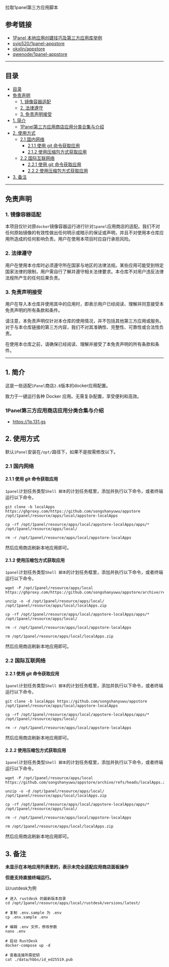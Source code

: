 拉取1panel第三方应用脚本

## 参考链接

- [1Panel 本地应用创建技巧及第三方应用库举例](https://bbs.fit2cloud.com/t/topic/640)
- [svip520/1panel-appstore](https://gitee.com/svip520/1panel-appstore)
- [okxlin/appstore](https://github.com/okxlin/appstore)
- [qwenode/1panel-appstore](https://github.com/qwenode/1panel-appstore)


* * *
## 目录

- [目录](#目录)
- [免责声明](#免责声明)
  - [1. 镜像容器适配](#1-镜像容器适配)
  - [2. 法律遵守](#2-法律遵守)
  - [3. 免责声明接受](#3-免责声明接受)
- [1. 简介](#1-简介)
  - [1Panel第三方应用商店应用分类合集与介绍](#1panel第三方应用商店应用分类合集与介绍)
- [2. 使用方式](#2-使用方式)
  - [2.1 国内网络](#21-国内网络)
    - [2.1.1 使用 git 命令获取应用](#211-使用-git-命令获取应用)
    - [2.1.2 使用压缩包方式获取应用](#212-使用压缩包方式获取应用)
  - [2.2 国际互联网络](#22-国际互联网络)
    - [2.2.1 使用 git 命令获取应用](#221-使用-git-命令获取应用)
    - [2.2.2 使用压缩包方式获取应用](#222-使用压缩包方式获取应用)
- [3. 备注](#3-备注)


***

## 免责声明

### 1. 镜像容器适配
本项目仅针对原`docker`镜像容器运行进行针对`1panel`应用商店的适配。我们不对任何原始镜像的有效性做出任何明示或暗示的保证或声明，并且不对使用本仓库应用所造成的任何影响负责。用户在使用本项目时应自行承担风险。

### 2. 法律遵守
用户在使用本仓库时必须遵守所在国家与地区的法律法规。某些应用可能受到特定国家法律的限制，用户需自行了解并遵守相关法律要求。本仓库不对用户违反法律法规所产生的任何后果负责。

### 3. 免责声明接受
用户在导入本仓库并使用其中的应用时，即表示用户已经阅读、理解并同意接受本免责声明的所有条款和条件。

请注意，本免责声明仅针对本仓库的使用情况，并不包括其他第三方应用或服务。对于与本仓库链接的第三方内容，我们不对其准确性、完整性、可靠性或合法性负责。

在使用本仓库之前，请确保已经阅读、理解并接受了本免责声明的所有条款和条件。

***
## 1. 简介
这是一些适配`1Panel`商店`2.0`版本的docker应用配置。

致力于一键运行各种 Docker 应用。无需复杂配置，享受便利和高效。

### 1Panel第三方应用商店应用分类合集与介绍

- https://1p.131.gs


## 2. 使用方式

默认`1Panel`安装在`/opt/`路径下，如果不是按需修改以下。

### 2.1 国内网络
#### 2.1.1 使用 git 命令获取应用

`1panel`计划任务类型`Shell 脚本`的计划任务框里，添加并执行以下命令，或者终端运行以下命令，
```shell
git clone -b localApps https://ghproxy.com/https://github.com/songshanyuwu/appstore /opt/1panel/resource/apps/local/appstore-localApps

cp -rf /opt/1panel/resource/apps/local/appstore-localApps/apps/* /opt/1panel/resource/apps/local/

rm -r /opt/1panel/resource/apps/local/appstore-localApps
```

然后应用商店刷新本地应用即可。

#### 2.1.2 使用压缩包方式获取应用

`1panel`计划任务类型`Shell 脚本`的计划任务框里，添加并执行以下命令，或者终端运行以下命令，
```shell
wget -P /opt/1panel/resource/apps/local https://ghproxy.com/https://github.com/songshanyuwu/appstore/archive/refs/heads/localApps.zip

unzip -o -d /opt/1panel/resource/apps/local/ /opt/1panel/resource/apps/local/localApps.zip

cp -rf /opt/1panel/resource/apps/local/appstore-localApps/apps/* /opt/1panel/resource/apps/local/

rm -r /opt/1panel/resource/apps/local/appstore-localApps

rm /opt/1panel/resource/apps/local/localApps.zip
```

然后应用商店刷新本地应用即可。

### 2.2 国际互联网络

#### 2.2.1 使用 git 命令获取应用

`1panel`计划任务类型`Shell 脚本`的计划任务框里，添加并执行以下命令，或者终端运行以下命令，
```shell
git clone -b localApps https://github.com/songshanyuwu/appstore /opt/1panel/resource/apps/local/appstore-localApps

cp -rf /opt/1panel/resource/apps/local/appstore-localApps/apps/* /opt/1panel/resource/apps/local/

rm -r /opt/1panel/resource/apps/local/appstore-localApps
```

然后应用商店刷新本地应用即可。

#### 2.2.2 使用压缩包方式获取应用

`1panel`计划任务类型`Shell 脚本`的计划任务框里，添加并执行以下命令，或者终端运行以下命令，
```shell
wget -P /opt/1panel/resource/apps/local https://github.com/songshanyuwu/appstore/archive/refs/heads/localApps.zip

unzip -o -d /opt/1panel/resource/apps/local/ /opt/1panel/resource/apps/local/localApps.zip

cp -rf /opt/1panel/resource/apps/local/appstore-localApps/apps/* /opt/1panel/resource/apps/local/

rm -r /opt/1panel/resource/apps/local/appstore-localApps

rm /opt/1panel/resource/apps/local/localApps.zip
```

然后应用商店刷新本地应用即可。


## 3. 备注

**未显示在本地应用列表里的，表示未完全适配应用商店面板操作**

**但是支持直接终端运行。**

以rustdesk为例

```shell
# 进入 rustdesk 的最新版本目录
cd /opt/1panel/resource/apps/local/rustdesk/versions/latest/

# 复制 .env.sample 为 .env
cp .env.sample .env

# 编辑 .env 文件，修改参数
nano .env

# 启动 RustDesk
docker-compose up -d

# 查看连接所需密钥
cat ./data/hbbs/id_ed25519.pub

```

